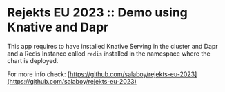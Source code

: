 # Rejekts EU 2023 :: Demo using Knative and Dapr

This app requires to have installed Knative Serving in the cluster and Dapr and a Redis Instance called `redis` installed in the namespace where the chart is deployed. 



For more info check: [https://github.com/salaboy/rejekts-eu-2023](https://github.com/salaboy/rejekts-eu-2023)